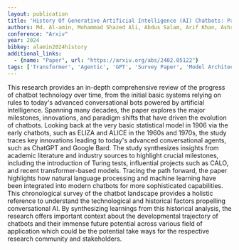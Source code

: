 ```yaml
---
layout: publication
title: 'History Of Generative Artificial Intelligence (AI) Chatbots: Past, Present, And Future Development'
authors: Md. Al-amin, Mohammad Shazed Ali, Abdus Salam, Arif Khan, Ashraf Ali, Ahsan Ullah, Md Nur Alam, Shamsul Kabir Chowdhury
conference: "Arxiv"
year: 2024
bibkey: alamin2024history
additional_links:
  - {name: "Paper", url: "https://arxiv.org/abs/2402.05122"}
tags: ['Transformer', 'Agentic', 'GPT', 'Survey Paper', 'Model Architecture', 'Reinforcement Learning', 'Pretraining Methods']
---
```

This research provides an in-depth comprehensive review of the progress of
chatbot technology over time, from the initial basic systems relying on rules
to today's advanced conversational bots powered by artificial intelligence.
Spanning many decades, the paper explores the major milestones, innovations,
and paradigm shifts that have driven the evolution of chatbots. Looking back at
the very basic statistical model in 1906 via the early chatbots, such as ELIZA
and ALICE in the 1960s and 1970s, the study traces key innovations leading to
today's advanced conversational agents, such as ChatGPT and Google Bard. The
study synthesizes insights from academic literature and industry sources to
highlight crucial milestones, including the introduction of Turing tests,
influential projects such as CALO, and recent transformer-based models. Tracing
the path forward, the paper highlights how natural language processing and
machine learning have been integrated into modern chatbots for more
sophisticated capabilities. This chronological survey of the chatbot landscape
provides a holistic reference to understand the technological and historical
factors propelling conversational AI. By synthesizing learnings from this
historical analysis, the research offers important context about the
developmental trajectory of chatbots and their immense future potential across
various field of application which could be the potential take ways for the
respective research community and stakeholders.
